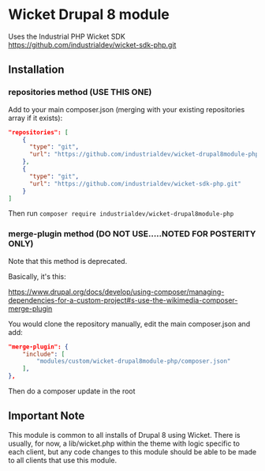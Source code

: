 # Wicket Drupal 8 module

Uses the Industrial PHP Wicket SDK
https://github.com/industrialdev/wicket-sdk-php.git

## Installation

### repositories method (USE THIS ONE)

Add to your main composer.json (merging with your existing repositories array if it exists):

```json
"repositories": [
    {
      "type": "git",
      "url": "https://github.com/industrialdev/wicket-drupal8module-php.git"
    },
    {
      "type": "git",
      "url": "https://github.com/industrialdev/wicket-sdk-php.git"
    }
]
```

Then run `composer require industrialdev/wicket-drupal8module-php`

### merge-plugin method (DO NOT USE.....NOTED FOR POSTERITY ONLY)

Note that this method is deprecated.

Basically, it's this:

https://www.drupal.org/docs/develop/using-composer/managing-dependencies-for-a-custom-project#s-use-the-wikimedia-composer-merge-plugin

You would clone the repository manually, edit the main composer.json and add:

```json
"merge-plugin": {
    "include": [
        "modules/custom/wicket-drupal8module-php/composer.json"
    ],
},
```

Then do a composer update in the root

## Important Note

This module is common to all installs of Drupal 8 using Wicket. There is usually, for now, a lib/wicket.php within the theme with logic specific to each client, but any code changes to this module should be able to be made to all clients that use this module.
